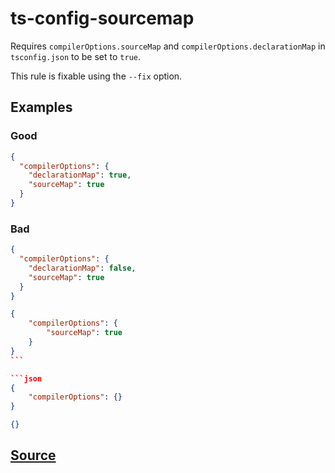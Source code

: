 # ts-config-sourcemap

Requires `compilerOptions.sourceMap` and `compilerOptions.declarationMap` in `tsconfig.json` to be set to `true`.

This rule is fixable using the `--fix` option.

## Examples

### Good

```json
{
  "compilerOptions": {
    "declarationMap": true,
    "sourceMap": true
  }
}
```

### Bad

```json
{
  "compilerOptions": {
    "declarationMap": false,
    "sourceMap": true
  }
}
```

````json
{
    "compilerOptions": {
        "sourceMap": true
    }
}
```

```json
{
    "compilerOptions": {}
}
````

```json
{}
```

## [Source](https://azure.github.io/azure-sdk/typescript_design.html#ts-config-sourcemap)
